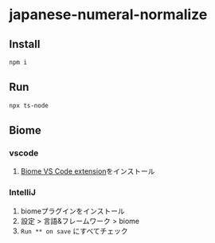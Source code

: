 # japanese-numeral-normalize

## Install

```sh
npm i
```

## Run

```sh
npx ts-node
```

## Biome

### vscode

1. [Biome VS Code extension](https://marketplace.visualstudio.com/items?itemName=biomejs.biome)をインストール

### IntelliJ

1. biomeプラグインをインストール
2. 設定 > 言語&フレームワーク > biome
3. `Run ** on save` にすべてチェック

